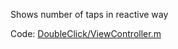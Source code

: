 Shows number of taps in reactive way

Code: [DoubleClick/ViewController.m](https://github.com/nmtitov/doubleclick/blob/master/DoubleClick/ViewController.m)


